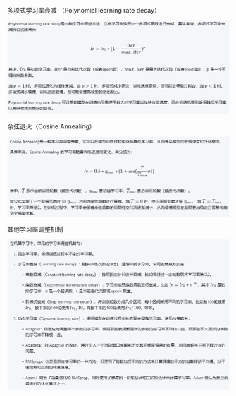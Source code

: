 多项式学习率衰减 （Polynomial learning rate decay）

![img.png](img.png)

余弦退火（Cosine Annealing）

![img_2.png](img_2.png)

其他学习率调整机制

![img_1.png](img_1.png)
